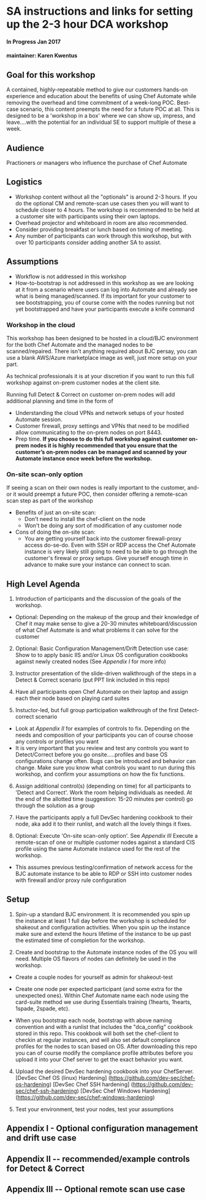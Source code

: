 # SA instructions and links for setting up the 2-3 hour DCA workshop

#### In Progress Jan 2017
#### maintainer: Karen Kwentus

## Goal for this workshop
A contained, highly-repeatable method to give our customers hands-on experience and education about the benefits of using Chef Automate while removing the overhead and time commitment of a week-long POC.   Best-case scenario, this content preempts the need for a future POC at all.   This is designed to be a 'workshop in a box' where we can show up, impress, and leave....with the potential for an individual SE to support multiple of these a week.   


## Audience
Practioners or managers who influence the purchase of Chef Automate

## Logistics 
* Workshop content without all the "optionals" is around 2-3 hours.   If you do the optional CM and remote-scan use cases then you will want to schedule closer to 4 hours.  The workshop is recommended to be held at a customer site with participants using their own laptops.   
* Overhead projector and whiteboard in room are also recommended.    
* Consider providing breakfast or lunch based on timing of meeting.   
* Any number of participants can work through this workshop, but with over 10 participants consider adding another SA to assist.

 
## Assumptions
* Workflow is not addressed in this workshop
* How-to-bootstrap is not addressed in this workshop as we are looking at it from a scenario where users can log into Automate and already see what is being managed/scanned.  If its important for your customer to see bootstrapping, you of course come with the nodes running but not yet bootstrapped and have your participants execute a knife command


### Workshop in the cloud
This workshop has been designed to be hosted in a cloud/BJC environment for the both Chef Automate and the managed nodes to be scanned/repaired.  There isn't anything required about BJC persay, you can use a blank AWS/Azure marketplace image as well, just more setup on your part.

As technical professionals it is at your discretion if you want to run this full workshop against on-prem customer nodes at the client site.   

Running full Detect & Correct on customer on-prem nodes will add additional planning and time in the form of
* Understanding the cloud VPNs and network setups of your hosted Automate session.
* Customer firewall, proxy settings and VPNs that need to be modified allow communicating to the on-prem nodes on port 8443. 
* Prep time.    **If you choose to do this full workshop against customer on-prem nodes it is highly recommended that you ensure that the customer’s on-prem nodes can be managed and scanned by your Automate instance once week before the workshop.**


### On-site scan-only option
If seeing a scan on their own nodes is really important to the customer, and-or it would preempt a future POC, then consider offering a remote-scan scan step as part of the workshop
* Benefits of just an on-site scan:
    - Don't need to install the chef-client on the node
    - Won't be doing any sort of modification of any customer node
* Cons of doing the on-site scan:
    - You are getting yourself back into the customer firewall-proxy access do-se-do.  Even with SSH or RDP access the Chef Automate instance is very likely still going to need to be able to go through the customer's firewal or proxy setups.   Give yourself enough time in advance to make sure your instance can connect to scan.


## High Level Agenda
1.  Introduction of participants and the discussion of the goals of the workshop.
   * Optional: Depending on the makeup of the group and their knowledge of Chef it may make sense to give a 20-30 minutes whiteboard/discussion of what Chef Automate is and what problems it can solve for the customer

2.  Optional: Basic Configuration Management/Drift Detection use case: Show to to apply basic IIS and/or Linux OS configuration cookbooks against newly created nodes (See *Appendix I* for more info)

3. Instructor presentation of the slide-driven walkthrough of the steps in a Detect & Correct scenario  (put PPT link included in this repo)

4. Have all participants open Chef Automate on their laptop and assign each their node based on playing card suites

5. Instuctor-led, but full group participation walkthrough of the first Detect-correct scenario
  * Look at *Appendix II* for examples of controls to fix.   Depending on the needs and composition of your participants you can of course choose any controls or profiles you want
  * It is very important that you review and test any controls you want to Detect/Correct before you go onsite.....profiles and base OS configurations change often.  Bugs can be introduced and behavior can change.  Make sure you know what controls you want to run during this workshop, and confirm your assumptions on how the fix functions.

6. Assign additional control(s) (depending on time) for all participants to 'Detect and Correct'.  Work the room helping individuals as needed.  At the end of the allotted time (suggestion: 15-20 minutes per control) go through the solution as a group

7. Have the participants apply a full DevSec hardening cookbook to their node, aka add it to their runlist, and watch all the lovely things it fixes.  

8.  Optional: Execute 'On-site scan-only option'.  See *Appendix III*
 Execute a remote-scan of one or multiple customer nodes against a standard CIS profile using the same Automate instance used for the rest of the workshop.  
   * This assumes previous testing/confirmation of network access for the BJC automate instance to be able to RDP or SSH into customer nodes with firewall and/or proxy rule configuration  


## Setup
1.	Spin-up a standard BJC environment.   It is recommended you spin up the instance at least 1 full day before the workshop is scheduled for shakeout and configuration activities.   When you spin up the instance make sure and extend the hours lifetime of the instance to be up past the estimated time of completion for the workshop.

2.	Create and bootstrap to the Automate instance nodes of the OS you will need.  Multiple OS flavors of nodes can definitely be used in the workshop.

* Create a couple nodes for yourself as admin for shakeout-test

* Create one node per expected participant (and some extra for the unexpected ones).  Within Chef Automate name each node using the card-suite method we use during Essentials training (1hearts, 1hearts, 1spade, 2spade, etc).    

* When you bootstrap each node, bootstrap with above naming convention and with a runlist that includes the "dca_config" cookbook stored in this repo. This cookbook will both set the chef-client to checkin at regular instances, and will also set default compliance profiles for the nodes to scan based on OS.  After downloading this repo you can of course modify the compliance profile attributes before you upload it into your Chef server to get the exact behavior you want.

4. Upload the desired DevSec hardening cookbook into your ChefServer.
[DevSec Chef OS (linux) Hardening]
(https://github.com/dev-sec/chef-os-hardening)
[DevSec Chef SSH hardening]
(https://github.com/dev-sec/chef-ssh-hardening)
[DevSec Chef Windows Hardening]
(https://github.com/dev-sec/chef-windows-hardening)

3. Test your environment, test your nodes, test your assumptions

## Appendix I - Optional configuration management and drift use case


## Appendix II -- recommended/example controls for Detect & Correct 


## Appendix III -- Optional remote scan use case


